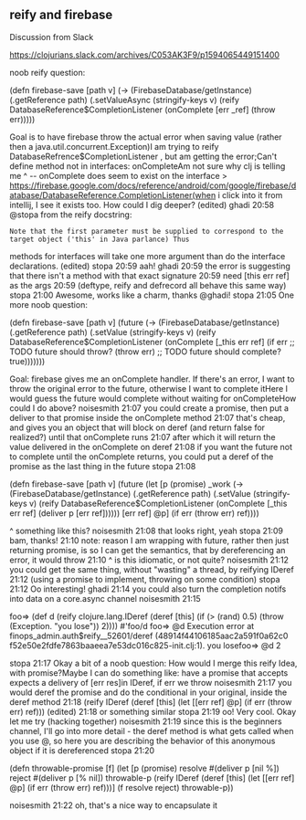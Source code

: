 ## reify and firebase
Discussion from Slack

https://clojurians.slack.com/archives/C053AK3F9/p1594065449151400

noob reify question:

(defn firebase-save [path v]
  (-> (FirebaseDatabase/getInstance)
      (.getReference path)
      (.setValueAsync
        (stringify-keys v)
        (reify DatabaseReference$CompletionListener
          (onComplete [err _ref] (throw err)))))

Goal is to have firebase throw the actual error when saving value (rather then a java.util.concurrent.Exception)I am trying to reify DatabaseRefrence$CompletionListener , but am getting the error;Can't define method not in interfaces: onCompleteAm not sure why clj is telling me ^ -- onComplete does seem to exist on the interface > https://firebase.google.com/docs/reference/android/com/google/firebase/database/DatabaseReference.CompletionListener(when i click into it from intellij, I see it exists too. How could I dig deeper? (edited)
ghadi  20:58
@stopa from the reify docstring:

    Note that the first parameter must be supplied to correspond to the target object ('this' in Java parlance) Thus

  methods for interfaces will take one more argument than do the
  interface declarations. (edited)
stopa  20:59
aah!
ghadi  20:59
the error is suggesting that there isn't a method with that exact signature
20:59
need [this err ref] as the args
20:59
(deftype, reify and defrecord all behave this same way)
stopa  21:00
Awesome, works like a charm, thanks @ghadi!
stopa  21:05
One more noob question:

(defn firebase-save [path v]
  (future
    (-> (FirebaseDatabase/getInstance)
        (.getReference path)
        (.setValue
          (stringify-keys v)
          (reify DatabaseReference$CompletionListener
            (onComplete [_this err ref]
              (if err
                ;; TODO future should throw?
                (throw err)
                ;; TODO future should complete?
                true)))))))

Goal: firebase gives me an onComplete handler. If there's an error, I want to throw the original error to the future, otherwise I want to complete itHere I would guess the future would complete without waiting for onCompleteHow could I do above?
noisesmith  21:07
you could create a promise, then put a deliver to that promise inside the onComplete method
21:07
that's cheap, and gives you an object that will block on deref (and return false for realized?) until that onComplete runs
21:07
after which it will return the value delivered in the onComplete on deref
21:08
if you want the future not to complete until the onComplete returns, you could put a deref of the promise as the last thing in the future
stopa  21:08

(defn firebase-save [path v]
  (future
    (let [p (promise)
          _work (-> (FirebaseDatabase/getInstance)
                    (.getReference path)
                    (.setValue
                      (stringify-keys v)
                      (reify DatabaseReference$CompletionListener
                        (onComplete [_this err ref]
                          (deliver p [err ref])))))
          [err ref] @p]
      (if err (throw err)
              ref))))

^ something like this?
noisesmith  21:08
that looks right, yeah
stopa  21:09
bam, thanks!
21:10
note: reason I am wrapping with future, rather then just returning promise, is so I can get the semantics, that by dereferencing an error, it would throw
21:10
^ is this idiomatic, or not quite?
noisesmith  21:12
you could get the same thing, without "wasting" a thread, by reifying IDeref
21:12
(using a promise to implement, throwing on some condition)
stopa  21:12
Oo interesting!
ghadi  21:14
you could also turn the completion notifs into data on a core.async channel
noisesmith  21:15

foo=> (def d (reify clojure.lang.IDeref (deref [this] (if (> (rand) 0.5)
 (throw (Exception. "you lose")) 2))))
#'foo/d
foo=> @d
Execution error at finops_admin.auth$reify__52601/deref (48914f44106185aac2a591f0a62c0
f52e50e2fdfe7863baaeea7e53dc016c825-init.clj:1).
you losefoo=> @d
2

stopa  21:17
Okay a bit of a noob question: How would I merge this reify Idea, with promise?Maybe I can do something like: have a promise that accepts expects a delivery of [err res]in IDeref, if err we throw
noisesmith  21:17
you would deref the promise and do the conditional in your original, inside the deref method
21:18
(reify IDeref (deref [this] (let [[err ref] @p] (if err (throw err) ref))) (edited)
21:18
or something similar
stopa  21:19
oo! Very cool. Okay let me try (hacking together)
noisesmith  21:19
since this is the beginners channel, I'll go into more detail - the deref method is what gets called when you use @, so here you are describing the behavior of this anonymous object if it is dereferenced
stopa  21:20

(defn throwable-promise [f]
  (let [p (promise)
        resolve #(deliver p [nil %])
        reject #(deliver p [% nil])
        throwable-p (reify IDeref
                      (deref [this]
                        (let [[err ref] @p]
                          (if err (throw err) ref)))]
    (f resolve reject)
    throwable-p))

noisesmith  21:22
oh, that's a nice way to encapsulate it
